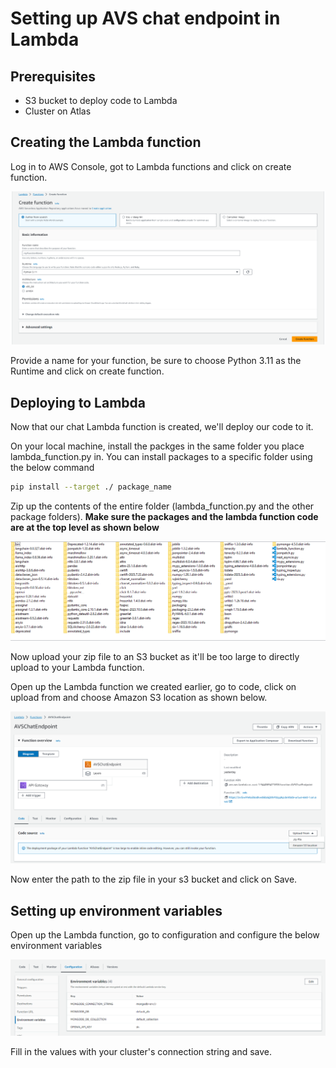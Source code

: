 # Setting up AVS chat endpoint in Lambda

## Prerequisites

* S3 bucket to deploy code to Lambda
* Cluster on Atlas

## Creating the Lambda function

Log in to AWS Console, got to Lambda functions and click on create function.

![Lambda creation](../../../media/lambda-function-creation.png)

Provide a name for your function, be sure to choose Python 3.11 as the Runtime and click on create function.

## Deploying to Lambda

Now that our chat Lambda function is created, we'll deploy our code to it.

On your local machine, install the packges in the same folder you place lambda_function.py in. You can install packages to a specific folder using the below command

```bash
pip install --target ./ package_name
```

Zip up the contents of the entire folder (lambda_function.py and the other package folders). **Make sure the packages and the lambda function code are at the top level as shown below**

![Lambda deployment](../../../media/lambda-deploy-1.png)

Now upload your zip file to an S3 bucket as it'll be too large to directly upload to your Lambda function.

Open up the Lambda function we created earlier, go to code, click on upload from and choose Amazon S3 location as shown below.

![Lambda upload](../../../media/lambda-upload-s3.png)

Now enter the path to the zip file in your s3 bucket and click on Save.

## Setting up environment variables

Open up the Lambda function, go to configuration and configure the below environment variables

![Lambda env vars](../../../media/chat-env-vars.png)

Fill in the values with your cluster's connection string and save.
